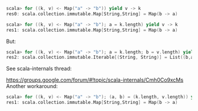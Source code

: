 ```scala
scala> for ((k, v) <- Map("a" -> "b")) yield v -> k
res0: scala.collection.immutable.Map[String,String] = Map(b -> a)

scala> for ((k, v) <- Map("a" -> "b"); a = k.length) yield v -> k
res1: scala.collection.immutable.Map[String,String] = Map(b -> a)
```

But:

```scala
scala> for ((k, v) <- Map("a" -> "b"); a = k.length; b = v.length) yield v -> k
res2: scala.collection.immutable.Iterable[(String, String)] = List((b,a))
```

See scala-internals thread:

https://groups.google.com/forum/#!topic/scala-internals/Cmh0Co9xcMs
Another workaround:

```scala
scala> for ((k, v) <- Map("a" -> "b"); (a, b) = (k.length, v.length)) yield v -> k
res1: scala.collection.immutable.Map[String,String] = Map(b -> a)
```
